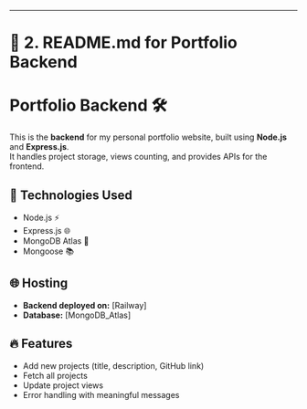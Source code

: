 
---

# 📂 2. README.md for **Portfolio Backend**

# Portfolio Backend 🛠️

This is the **backend** for my personal portfolio website, built using **Node.js** and **Express.js**.  
It handles project storage, views counting, and provides APIs for the frontend.

## 🚀 Technologies Used

- Node.js ⚡
- Express.js 🌐
- MongoDB Atlas 🍃
- Mongoose 📚

## 🌐 Hosting

- **Backend deployed on:** [Railway]
- **Database:** [MongoDB_Atlas]

## 🔥 Features

- Add new projects (title, description, GitHub link)
- Fetch all projects
- Update project views
- Error handling with meaningful messages


